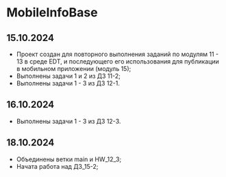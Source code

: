 # MobileInfoBase

## **15.10.2024**
- Проект создан для повторного выполнения заданий по модулям 11 - 13 в среде EDT, и последующего его использования для публикации в мобильном приложении (модуль 15);
- Выполнены задачи 1 и 2 из ДЗ 11-2;
- Выполнены задачи 1 - 3 из ДЗ 12-1.

## **16.10.2024**
 - Выполнены задачи 1 - 3 из ДЗ 12-3.
  
## **18.10.2024**
- Объединены ветки main и HW_12_3;
- Начата работа над ДЗ_15-2;